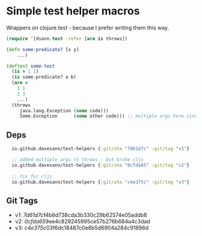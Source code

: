 # Simple test helper macros

Wrappers on clojure.test - because I prefer writing them this way.

```clojure
(require '[dsann.test :refer [are is throws])

(defn some-predicate? [x y]
    ...)

(deftest some-test
  (is = 1 1)
  (is some-predicate? a b)
  (are =
    1 1
    2 3
    ...)
  (throws
     java.lang.Exception (some code)))
     Some.Exception      (some other code))) ;; multiple args here since v2
```

## Deps

```clojure
  io.github.davesann/test-helpers {:git/sha "7d61d7c" :git/tag "v1"}

  ;; added multiple args to throws - but broke cljs
  io.github.davesann/test-helpers {:git/sha "0cfda65" :git/tag "v2"}
 
  ;; fix for cljs
  io.github.davesann/test-helpers {:git/sha "c4e375c" :git/tag "v3"}
```

## Git Tags

* v1: *7d61d7c*f4b8d738cda3b330c29b62574e05addb8
* v2: *0cfda65*9ee4c829245995ce57b276b684a4c3dad
* v3: *c4e375c*03f6dc18487c0e8b5d6904a284c91896d 

